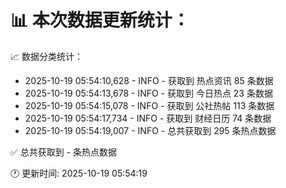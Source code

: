 📊 本次数据更新统计：
==========================

📈 数据分类统计：
- 2025-10-19 05:54:10,628 - INFO - 获取到 热点资讯 85 条数据
- 2025-10-19 05:54:13,678 - INFO - 获取到 今日热点 23 条数据
- 2025-10-19 05:54:15,078 - INFO - 获取到 公社热帖 113 条数据
- 2025-10-19 05:54:17,734 - INFO - 获取到 财经日历 74 条数据
- 2025-10-19 05:54:19,007 - INFO - 总共获取到 295 条热点数据

✅ 总共获取到 - 条热点数据

🕐 更新时间: 2025-10-19 05:54:19
